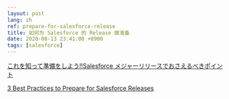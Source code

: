 ```yaml
---
layout: post
lang: zh
ref: prepare-for-salesforce-release
title: 如何为 Salesforce 的 Release 做准备
date: 2020-08-13 23:41:00 +0900
tags: [salesforce]
---
```


[これを知って準備をしよう!!Salesforce メジャーリリースでおさえるべきポイント](https://note.com/09198301/n/n15622717851f)

[3 Best Practices to Prepare for Salesforce Releases](https://admin.salesforce.com/blog/2020/3-best-practices-to-prepare-for-salesforce-releases)